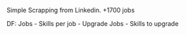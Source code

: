 Simple Scrapping from Linkedin. +1700 jobs

DF: Jobs - Skills per job - Upgrade Jobs - Skills to upgrade
